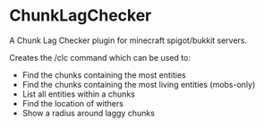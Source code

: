 # ChunkLagChecker

A Chunk Lag Checker plugin for minecraft spigot/bukkit servers.

Creates the /clc command which can be used to:
* Find the chunks containing the most entities
* Find the chunks containing the most living entities (mobs-only)
* List all entities within a chunks
* Find the location of withers
* Show a radius around laggy chunks